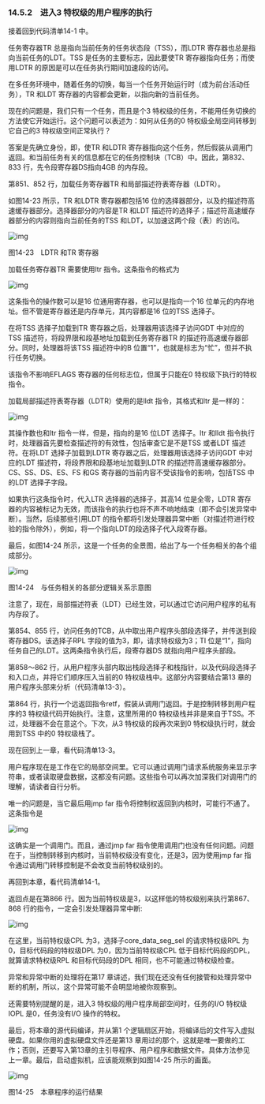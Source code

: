 ### 14.5.2　进入3 特权级的用户程序的执行

接着回到代码清单14-1 中。

任务寄存器TR 总是指向当前任务的任务状态段（TSS），而LDTR 寄存器也总是指向当前任务的LDT。TSS 是任务的主要标志，因此要使TR 寄存器指向任务；而使用LDTR 的原因是可以在任务执行期间加速段的访问。

在多任务环境中，随着任务的切换，每当一个任务开始运行时（成为前台活动任务），TR 和LDT 寄存器的内容都会更新，以指向新的当前任务。

现在的问题是，我们只有一个任务，而且是个3 特权级的任务，不能用任务切换的方法使它开始运行。这个问题可以表述为：如何从任务的0 特权级全局空间转移到它自己的3 特权级空间正常执行？

答案是先确立身份，即，使TR 和LDTR 寄存器指向这个任务，然后假装从调用门返回。和当前任务有关的信息都在它的任务控制块（TCB）中。因此，第832、833 行，先令段寄存器DS指向4GB 的内存段。

第851、852 行，加载任务寄存器TR 和局部描述符表寄存器（LDTR）。

如图14-23 所示，TR 和LDTR 寄存器都包括16 位的选择器部分，以及的描述符高速缓存器部分。选择器部分的内容是TR 和LDT 描述符的选择子；描述符高速缓存器部分的内容则指向当前任务的TSS 和LDT，以加速这两个段（表）的访问。

![img](../0-Assets/Epubook/x86汇编语言从实模式到保护模式_李忠_等_Z_Library/images/00636.jpeg)

图14-23　LDTR 和TR 寄存器

加载任务寄存器TR 需要使用ltr 指令。这条指令的格式为

![img](../0-Assets/Epubook/x86汇编语言从实模式到保护模式_李忠_等_Z_Library/images/00637.jpeg)

这条指令的操作数可以是16 位通用寄存器，也可以是指向一个16 位单元的内存地址。但不管是寄存器还是内存单元，其内容都是16 位的TSS 选择子。

在将TSS 选择子加载到TR 寄存器之后，处理器用该选择子访问GDT 中对应的TSS 描述符，将段界限和段基地址加载到任务寄存器TR 的描述符高速缓存器部分。同时，处理器将该TSS 描述符中的B 位置“1”，也就是标志为“忙”，但并不执行任务切换。

该指令不影响EFLAGS 寄存器的任何标志位，但属于只能在0 特权级下执行的特权指令。

加载局部描述符表寄存器（LDTR）使用的是lldt 指令，其格式和ltr 是一样的：

![img](../0-Assets/Epubook/x86汇编语言从实模式到保护模式_李忠_等_Z_Library/images/00638.jpeg)

其操作数也和ltr 指令一样，但是，指向的是16 位LDT 选择子。ltr 和lldt 指令执行时，处理器首先要检查描述符的有效性，包括审查它是不是TSS 或者LDT 描述符。在将LDT 选择子加载到LDTR 寄存器之后，处理器用该选择子访问GDT 中对应的LDT 描述符，将段界限和段基地址加载到LDTR 的描述符高速缓存器部分。CS、SS、DS、ES、FS 和GS 寄存器的当前内容不受该指令的影响，包括TSS 中的LDT 选择子字段。

如果执行这条指令时，代入LTR 选择器的选择子，其高14 位是全零，LDTR 寄存器的内容被标记为无效，而该指令的执行也将不声不响地结束（即不会引发异常中断）。当然，后续那些引用LDT 的指令都将引发处理器异常中断（对描述符进行校验的指令除外），例如，将一个指向LDT的段选择子代入段寄存器。

最后，如图14-24 所示，这是一个任务的全景图，给出了与一个任务相关的各个组成部分。

![img](../0-Assets/Epubook/x86汇编语言从实模式到保护模式_李忠_等_Z_Library/images/00639.jpeg)

图14-24　与任务相关的各部分逻辑关系示意图

注意了，现在，局部描述符表（LDT）已经生效，可以通过它访问用户程序的私有内存段了。

第854、855 行，访问任务的TCB，从中取出用户程序头部段选择子，并传送到段寄存器DS。该选择子RPL 字段的值为3，即，请求特权级为3；TI 位是“1”，指向任务自己的LDT。这两条指令执行后，段寄存器DS 就指向用户程序头部段。

第858～862 行，从用户程序头部内取出栈段选择子和栈指针，以及代码段选择子和入口点，并将它们顺序压入当前的0 特权级栈中。这部分内容要结合第13 章的用户程序头部来分析（代码清单13-3）。

第864 行，执行一个远返回指令retf，假装从调用门返回。于是控制转移到用户程序的3 特权级代码开始执行。注意，这里所用的0 特权级栈并非是来自于TSS。不过，处理器不会在意这个。下次，从3 特权级的段再次来到0 特权级执行时，就会用到TSS 中的0 特权级栈了。

现在回到上一章，看代码清单13-3。

用户程序现在是工作在它的局部空间里。它可以通过调用门请求系统服务来显示字符串，或者读取硬盘数据，这都没有问题。这些指令可以再次加深我们对调用门的理解，请读者自行分析。

唯一的问题是，当它最后用jmp far 指令将控制权返回到内核时，可能行不通了。这条指令是

![img](../0-Assets/Epubook/x86汇编语言从实模式到保护模式_李忠_等_Z_Library/images/00640.jpeg)

这确实是一个调用门。而且，通过jmp far 指令使用调用门也没有任何问题。问题在于，当控制转移到内核时，当前特权级没有变化，还是3，因为使用jmp far 指令通过调用门转移控制是不会改变当前特权级别的。

再回到本章，看代码清单14-1。

返回点是在第866 行。因为当前特权级是3，以这样低的特权级别来执行第867、868 行的指令，一定会引发处理器异常中断:

![img](../0-Assets/Epubook/x86汇编语言从实模式到保护模式_李忠_等_Z_Library/images/00641.jpeg)

在这里，当前特权级CPL 为3，选择子core_data_seg_sel 的请求特权级RPL 为0，目标代码段的特权级DPL 为0，因为当前特权级CPL 低于目标代码段的DPL，就算请求特权级RPL 和目标代码段的DPL 相同，也不可能通过特权级检查。

异常和异常中断的处理将在第17 章讲述，我们现在还没有任何接管和处理异常中断的机制，所以，这个异常可能不会明显地被你观察到。

还需要特别提醒的是，进入3 特权级的用户程序局部空间时，任务的I/O 特权级IOPL 是0，任务没有I/O 操作的特权。

最后，将本章的源代码编译，并从第1 个逻辑扇区开始，将编译后的文件写入虚拟硬盘。如果你用的虚拟硬盘文件还是第13 章用过的那个，这就是唯一要做的工作；否则，还要写入第13章的主引导程序、用户程序和数据文件。具体方法参见上一章。最后，启动虚拟机，应该能观察到如图14-25 所示的画面。

![img](../0-Assets/Epubook/x86汇编语言从实模式到保护模式_李忠_等_Z_Library/images/00642.jpeg)

图14-25　本章程序的运行结果